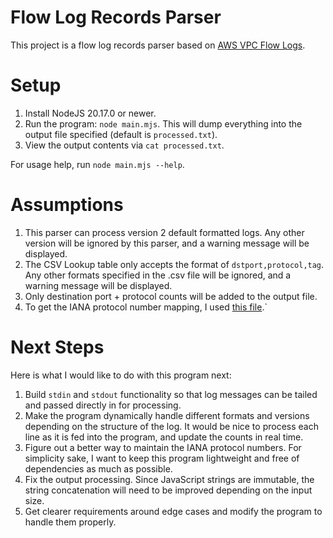 # Flow Log Records Parser

This project is a flow log records parser based on [AWS VPC Flow Logs](https://docs.aws.amazon.com/vpc/latest/userguide/flow-log-records.html).

# Setup
1. Install NodeJS 20.17.0 or newer.
2. Run the program: `node main.mjs`. This will dump everything into the output file specified (default is `processed.txt`).
3. View the output contents via `cat processed.txt`.

For usage help, run `node main.mjs --help`.

# Assumptions

1. This parser can process version 2 default formatted logs. Any other version will be ignored by this parser, and a warning message will be displayed.
2. The CSV Lookup table only accepts the format of `dstport,protocol,tag`. Any other formats specified in the .csv file will be ignored, and a warning message will be displayed.
3. Only destination port + protocol counts will be added to the output file.
4. To get the IANA protocol number mapping, I used [this file](https://github.com/bahamas10/node-protocol-numbers/blob/master/protocol-numbers.js).` 

# Next Steps

Here is what I would like to do with this program next:

1. Build `stdin` and `stdout` functionality so that log messages can be tailed and passed directly in for processing.
2. Make the program dynamically handle different formats and versions depending on the structure of the log. It would be nice to process each line as it is fed into the program, and update the counts in real time.
3. Figure out a better way to maintain the IANA protocol numbers. For simplicity sake, I want to keep this program lightweight and free of dependencies as much as possible.
4. Fix the output processing. Since JavaScript strings are immutable, the string concatenation will need to be improved depending on the input size. 
5. Get clearer requirements around edge cases and modify the program to handle them properly.


